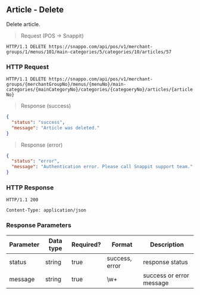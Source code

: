 ## Article - Delete

Delete article.

> Request (POS -> Snappit)

```
HTTP/1.1 DELETE https://snappo.com/api/pos/v1/merchant-groups/1/menus/101/main-categories/5/categories/10/articles/57
```

### HTTP Request

`HTTP/1.1 DELETE https://snappo.com/api/pos/v1/merchant-groups/{merchantGroupNo}/menus/{menuNo}/main-categories/{mainCategoryNo}/categories/{categoeryNo}/articles/{articleNo}`

> Response (success)


```json
{
  "status": "success",
  "message": "Article was deleted."
}
```

> Response (error)

```json
{
  "status": "error",
  "message": "Authentication error. Please call Snappit support team."
}
```

### HTTP Response

`HTTP/1.1 200`

`Content-Type: application/json`

### Response Parameters

Parameter | Data type | Required? | Format | Description
--------- | --------- | --------- | ------ | -----------
status | string | true | success, error | response status
message | string | true | \w+ | success or error message

